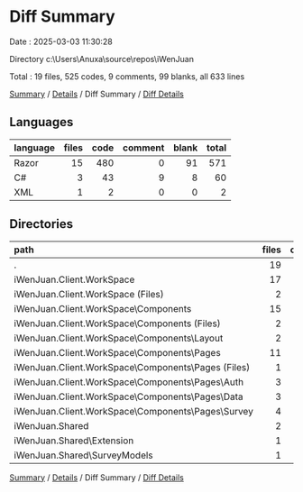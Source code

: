 # Diff Summary

Date : 2025-03-03 11:30:28

Directory c:\\Users\\Anuxa\\source\\repos\\iWenJuan

Total : 19 files,  525 codes, 9 comments, 99 blanks, all 633 lines

[Summary](results.md) / [Details](details.md) / Diff Summary / [Diff Details](diff-details.md)

## Languages
| language | files | code | comment | blank | total |
| :--- | ---: | ---: | ---: | ---: | ---: |
| Razor | 15 | 480 | 0 | 91 | 571 |
| C# | 3 | 43 | 9 | 8 | 60 |
| XML | 1 | 2 | 0 | 0 | 2 |

## Directories
| path | files | code | comment | blank | total |
| :--- | ---: | ---: | ---: | ---: | ---: |
| . | 19 | 525 | 9 | 99 | 633 |
| iWenJuan.Client.WorkSpace | 17 | 502 | 3 | 91 | 596 |
| iWenJuan.Client.WorkSpace (Files) | 2 | 22 | 3 | 0 | 25 |
| iWenJuan.Client.WorkSpace\\Components | 15 | 480 | 0 | 91 | 571 |
| iWenJuan.Client.WorkSpace\\Components (Files) | 2 | 10 | 0 | -1 | 9 |
| iWenJuan.Client.WorkSpace\\Components\\Layout | 2 | 7 | 0 | 4 | 11 |
| iWenJuan.Client.WorkSpace\\Components\\Pages | 11 | 463 | 0 | 88 | 551 |
| iWenJuan.Client.WorkSpace\\Components\\Pages (Files) | 1 | 3 | 0 | 3 | 6 |
| iWenJuan.Client.WorkSpace\\Components\\Pages\\Auth | 3 | 65 | 0 | 4 | 69 |
| iWenJuan.Client.WorkSpace\\Components\\Pages\\Data | 3 | 168 | 0 | 44 | 212 |
| iWenJuan.Client.WorkSpace\\Components\\Pages\\Survey | 4 | 227 | 0 | 37 | 264 |
| iWenJuan.Shared | 2 | 23 | 6 | 8 | 37 |
| iWenJuan.Shared\\Extension | 1 | 22 | 6 | 8 | 36 |
| iWenJuan.Shared\\SurveyModels | 1 | 1 | 0 | 0 | 1 |

[Summary](results.md) / [Details](details.md) / Diff Summary / [Diff Details](diff-details.md)